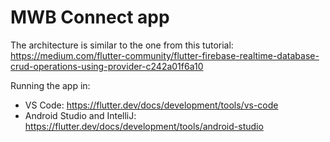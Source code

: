 # MWB Connect app

The architecture is similar to the one from this tutorial: https://medium.com/flutter-community/flutter-firebase-realtime-database-crud-operations-using-provider-c242a01f6a10

Running the app in:
* VS Code: https://flutter.dev/docs/development/tools/vs-code
* Android Studio and IntelliJ: https://flutter.dev/docs/development/tools/android-studio
